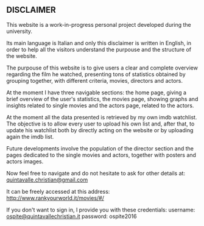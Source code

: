<h2>DISCLAIMER</h2>

This website is a work-in-progress personal project developed during the university.

Its main language is Italian and only this disclaimer is written in English, in order to help all the visitors understand the purpouse and the structure of the website.
  
The purpouse of this website is to give users a clear and complete overview regarding the film he watched, presenting tons of statistics obtained by grouping together, with different criteria, movies, directors and actors.
  
At the moment I have three navigable sections: the home page, giving a brief overview of the user's statistics, the movies page, showing graphs and insights related to single movies and the actors page, related to the actors.
  
At the moment all the data presented is retrieved by my own imdb watchlist. The objective is to allow every user to upload his own list and, after that, to update his watchlist both by directly acting on the website or by uploading again the imdb list.
  
Future developments involve the population of the director section and the pages dedicated to the single movies and actors, together with posters and actors images.
  
Now feel free to navigate and do not hesitate to ask for other details at: quintavalle.christian@gmail.com

It can be freely accessed at this address: http://www.rankyourworld.it/movies/#/

If you don't want to sign in, I provide you with these credentials:
username: ospite@quintavallechristian.it
password: ospite2016
